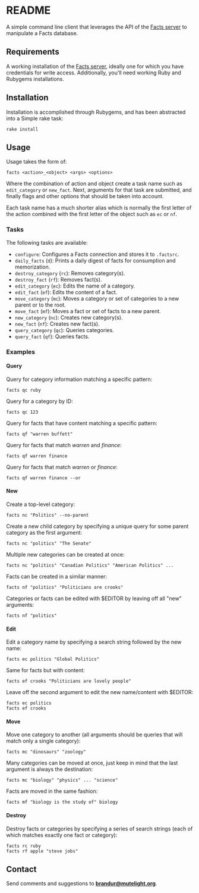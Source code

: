 README
======

A simple command line client that leverages the API of the [Facts server](http://github.com/brandur/facts) to manipulate a Facts database.

Requirements
------------

A working installation of the [Facts server](http://github.com/brandur/facts), ideally one for which you have credentials for write access. Additionally, you'll need working Ruby and Rubygems installations.

Installation
------------

Installation is accomplished through Rubygems, and has been abstracted into a Simple rake task:

```
rake install
```

Usage
-----

Usage takes the form of:

```
facts <action>_<object> <args> <options>
```

Where the combination of action and object create a task name such as `edit_category` or `new_fact`. Next, arguments for that task are submitted, and finally flags and other options that should be taken into account.

Each task name has a much shorter alias which is normally the first letter of the action combined with the first letter of the object such as `ec` or `nf`.

### Tasks

The following tasks are available:

* `configure`: Configures a Facts connection and stores it to `.factsrc`.
* `daily_facts` (`d`): Prints a daily digest of facts for consumption and memorization.
* `destroy_category` (`rc`): Removes category(s).
* `destroy_fact` (`rf`): Removes fact(s).
* `edit_category` (`ec`): Edits the name of a category.
* `edit_fact` (`ef`): Edits the content of a fact.
* `move_category` (`mc`): Moves a category or set of categories to a new parent or to the root.
* `move_fact` (`mf`): Moves a fact or set of facts to a new parent.
* `new_category` (`nc`): Creates new category(s).
* `new_fact` (`nf`): Creates new fact(s).
* `query_category` (`qc`): Queries categories.
* `query_fact` (`qf`): Queries facts.

### Examples

#### Query

Query for category information matching a specific pattern:

```
facts qc ruby
```

Query for a category by ID:

```
facts qc 123
```

Query for facts that have content matching a specific pattern:

```
facts qf "warren buffett"
```

Query for facts that match _warren_ and _finance_:

```
facts qf warren finance
```

Query for facts that match _warren_ or _finance_:

```
facts qf warren finance --or
```

#### New

Create a top-level category:

```
facts nc "Politics" --no-parent
```

Create a new child category by specifying a unique query for some parent category as the first argument:

```
facts nc "politics" "The Senate"
```

Multiple new categories can be created at once:

```
facts nc "politics" "Canadian Politics" "American Politics" ...
```

Facts can be created in a similar manner:

```
facts nf "politics" "Politicians are crooks"
```

Categories or facts can be edited with $EDITOR by leaving off all "new" arguments:

```
facts nf "politics"
```

#### Edit

Edit a category name by specifying a search string followed by the new name:

```
facts ec politics "Global Politics"
```

Same for facts but with content:

```
facts ef crooks "Politicians are lovely people"
```

Leave off the second argument to edit the new name/content with $EDITOR: 

```
facts ec politics
facts ef crooks
```

#### Move

Move one category to another (all arguments should be queries that will match only a single category):

```
facts mc "dinosaurs" "zoology"
```

Many categories can be moved at once, just keep in mind that the last argument is always the destination:

```
facts mc "biology" "physics" ... "science"
```

Facts are moved in the same fashion:

```
facts mf "biology is the study of" biology
```

#### Destroy

Destroy facts or categories by specifying a series of search strings (each of which matches exactly one fact or category):

```
facts rc ruby
facts rf apple "steve jobs"
```

Contact
-------

Send comments and suggestions to **brandur@mutelight.org**.

